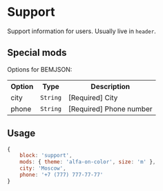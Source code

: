 # Support

Support information for users. Usually live in `header`.

## Special mods

Options for BEMJSON:

<table>
    <tr>
        <th>Option</th>
        <th>Type</th>
        <th>Description</th>
    </tr>
    <tr>
        <td>city</td>
        <td>
            <code>String</code>
        </td>
        <td>[Required] City</td>
    </tr>
    <tr>
        <td>phone</td>
        <td>
            <code>String</code>
        </td>
        <td>[Required] Phone number</td>
    </tr>
</table>

## Usage


``` js
{
    block: 'support',
    mods: { theme: 'alfa-on-color', size: 'm' },
    city: 'Moscow',
    phone: '+7 (777) 777-77-77'
}
```

